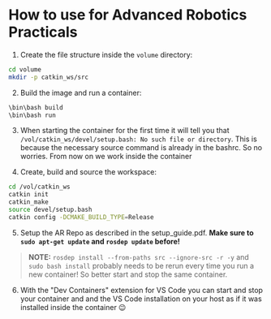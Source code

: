 # How to use for Advanced Robotics Practicals

1. Create the file structure inside the `volume` directory:
```bash
cd volume
mkdir -p catkin_ws/src
```

2. Build the image and run a container:
```bash
\bin\bash build
\bin\bash run
```

3. When starting the container for the first time it will tell you that `/vol/catkin_ws/devel/setup.bash: No such file or directory`. This is because the necessary source command is already in the bashrc. So no worries. From now on we work inside the container

4. Create, build and source the workspace:
```bash
cd /vol/catkin_ws
catkin init
catkin_make
source devel/setup.bash
catkin config -DCMAKE_BUILD_TYPE=Release
```

5. Setup the AR Repo as described in the setup_guide.pdf. **Make sure to `sudo apt-get update` and `rosdep update` before!**

> **NOTE:** `rosdep install --from-paths src --ignore-src -r -y`
and `sudo bash install` probably needs to be rerun every time you run a new container! So better start and stop the same container.

6. With the "Dev Containers" extension for VS Code you can start and stop your container and and the VS Code installation on your host as if it was installed inside the container :wink: